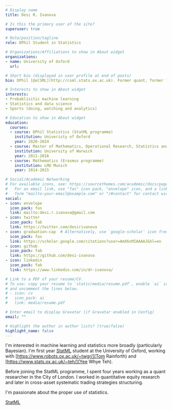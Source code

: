 ```yaml
---
# Display name
title: Desi R. Ivanova

# Is this the primary user of the site?
superuser: true

# Role/position/tagline
role: DPhil Student in Statistics

# Organizations/Affiliations to show in About widget
organizations:
- name: University of Oxford
  url: 

# Short bio (displayed in user profile at end of posts)
bio: DPhil [@xCSML](http://csml.stats.ox.ac.uk). Former quant, former former gymnast.

# Interests to show in About widget
interests:
- Probablisitic machine learning
- Statistics and data science 
- Sports (doing, watching and analytics)

# Education to show in About widget
education:
  courses:
  - course: DPhil Statistics (StatML programme)
    institution: Univeristy of Oxford
    year: 2020-2024
  - course: Master of Mathematics, Operational Research, Statistics and Economics (MMORSE)
    institution: University of Warwick
    year: 2011-2016
  - course: Mathematics (Erasmus programme)
    institution: LMU Munich
    year: 2014-2015

# Social/Academic Networking
# For available icons, see: https://sourcethemes.com/academic/docs/page-builder/#icons
#   For an email link, use "fas" icon pack, "envelope" icon, and a link in the
#   form "mailto:your-email@example.com" or "/#contact" for contact widget.
social:
- icon: envelope
  icon_pack: fas
  link: mailto:desi.r.ivanova@gmail.com
- icon: twitter
  icon_pack: fab
  link: https://twitter.com/desirivanova
- icon: graduation-cap  # Alternatively, use `google-scholar` icon from `ai` icon pack
  icon_pack: fas
  link: https://scholar.google.com/citations?user=AmX6sMIAAAAJ&hl=en
- icon: github
  icon_pack: fab
  link: https://github.com/desi-ivanova
- icon: linkedin
  icon_pack: fab
  link: https://www.linkedin.com/in/dr-ivanova/

# Link to a PDF of your resume/CV.
# To use: copy your resume to `static/media/resume.pdf`, enable `ai` icons in `params.toml`, 
# and uncomment the lines below.
# - icon: cv
#   icon_pack: ai
#   link: media/resume.pdf

# Enter email to display Gravatar (if Gravatar enabled in Config)
email: ""

# Highlight the author in author lists? (true/false)
highlight_name: false
---
```


I'm interested in machine learning and statistics more broadly (particularly Bayesian). I'm first year [StatML](https://statml.io/) student at the University of Oxford, working with [https://www.robots.ox.ac.uk/~twgr/](Tom Rainforth) and [https://www.stats.ox.ac.uk/~teh/](Yee Whye Teh).

Before joining the StatML programme, I spent four years working as a quant researcher in the City of London. I worked in quantitative equity research and later in cross-asset systematic trading strategies structuring.

I'm passionate about the proper use of statistics.



[StatML](https://statml.io/) 

